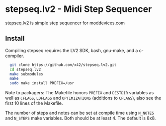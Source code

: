 stepseq.lv2 - Midi Step Sequencer
=================================

stepseq.lv2 is simple step sequencer for moddevices.com

Install
-------

Compiling stepseq requires the LV2 SDK, bash, gnu-make, and a c-compiler.

```bash
  git clone https://github.com/x42/stepseq.lv2.git
  cd stepseq.lv2
  make submodules
  make
  sudo make install PREFIX=/usr
```

Note to packagers: The Makefile honors `PREFIX` and `DESTDIR` variables as well
as `CFLAGS`, `LDFLAGS` and `OPTIMIZATIONS` (additions to `CFLAGS`), also
see the first 10 lines of the Makefile.

The number of steps and notes can be set at compile time using `N_NOTES`
and `N_STEPS` make variables. Both should be at least 4. The default is 8x8.
